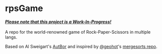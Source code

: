 # rpsGame
<ins>***Please note that this project is a Work-In-Progress!***</ins>
<br><br>
A repo for the world-renowned game of Rock-Paper-Scissors in multiple langs.

Based on Al Sweigart's [AutBor](https://automatetheboringstuff.com/) and inspired by [@geohot](https://github.com/geohot)'s [mergesorts repo](https://github.com/geohot/mergesorts).
